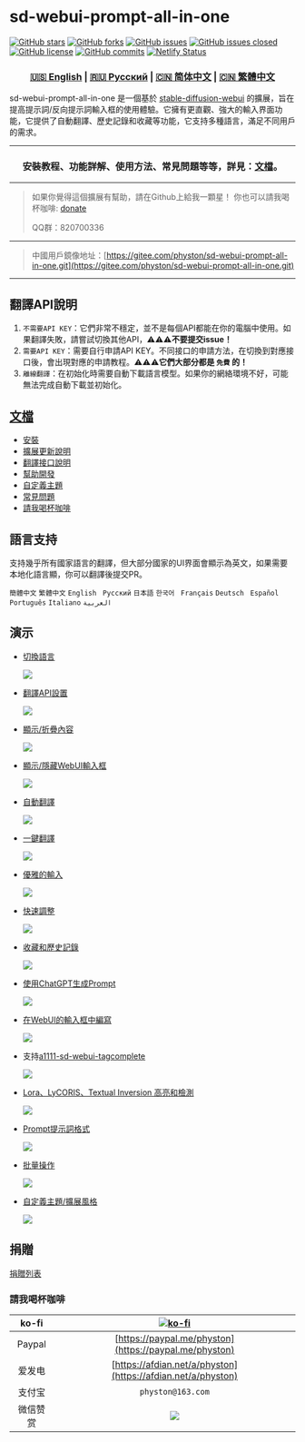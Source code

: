 # sd-webui-prompt-all-in-one

[![GitHub stars](https://img.shields.io/github/stars/Physton/sd-webui-prompt-all-in-one?style=flat-square)](https://github.com/Physton/sd-webui-prompt-all-in-one/stargazers)
[![GitHub forks](https://img.shields.io/github/forks/Physton/sd-webui-prompt-all-in-one?style=flat-square)](https://github.com/Physton/sd-webui-prompt-all-in-one/network/members)
[![GitHub issues](https://img.shields.io/github/issues/Physton/sd-webui-prompt-all-in-one?style=flat-square)](https://github.com/Physton/sd-webui-prompt-all-in-one/issues)
[![GitHub issues closed](https://img.shields.io/github/issues-closed/Physton/sd-webui-prompt-all-in-one?style=flat-square)](https://github.com/Physton/sd-webui-prompt-all-in-one/issues?q=is%3Aissue+is%3Aclosed)
[![GitHub license](https://img.shields.io/github/license/Physton/sd-webui-prompt-all-in-one?style=flat-square)](https://github.com/Physton/sd-webui-prompt-all-in-one/blob/master/LICENSE.md)
[![GitHub commits](https://img.shields.io/github/last-commit/Physton/sd-webui-prompt-all-in-one?style=flat-square)](https://github.com/Physton/sd-webui-prompt-all-in-one/commits/main)
[![Netlify Status](https://api.netlify.com/api/v1/badges/1441a696-a1a4-4ad7-b520-4abfd96acc76/deploy-status)](https://app.netlify.com/sites/aiodoc/deploys)

<div align="center">

### [🇺🇸 English](README.MD) | [🇷🇺 Русский](README_RU.MD) | [🇨🇳 简体中文](README_CN.MD) | [🇨🇳 繁體中文](README_TW.MD)

</div>

sd-webui-prompt-all-in-one 是一個基於 [stable-diffusion-webui](https://github.com/AUTOMATIC1111/stable-diffusion-webui) 的擴展，旨在提高提示詞/反向提示詞輸入框的使用體驗。它擁有更直觀、強大的輸入界面功能，它提供了自動翻譯、歷史記錄和收藏等功能，它支持多種語言，滿足不同用戶的需求。

---

<div align="center">

### 安裝教程、功能詳解、使用方法、常見問題等等，詳見：[文檔](https://aiodoc.physton.com/zh-TW/)。

</div>

----

> 如果你覺得這個擴展有幫助，請在Github上給我一顆星！
> 你也可以請我喝杯咖啡: [donate](#捐贈)
>
> QQ群：820700336

----

> 中國用戶鏡像地址：[https://gitee.com/physton/sd-webui-prompt-all-in-one.git](https://gitee.com/physton/sd-webui-prompt-all-in-one.git)

----

## 翻譯API說明

1. `不需要API KEY`：它們非常不穩定，並不是每個API都能在你的電腦中使用。如果翻譯失敗，請嘗試切換其他API，⚠️⚠️⚠️**不要提交issue！**
2. `需要API KEY`：需要自行申請API KEY。不同接口的申請方法，在切換到對應接口後，會出現對應的申請教程。⚠️⚠️⚠️**它們大部分都是 `免費` 的！**
3. `離線翻譯`：在初始化時需要自動下載語言模型。如果你的網絡環境不好，可能無法完成自動下載並初始化。

## [文檔](https://aiodoc.physton.com/zh-TW/)

- [安裝](https://aiodoc.physton.com/zh-TW/Installation.html)
- [擴展更新說明](https://aiodoc.physton.com/zh-TW/ExtensionUpdateDescription.html)
- [翻譯接口說明](https://aiodoc.physton.com/zh-TW/TranslationApiConfiguration.html#翻譯接口說明)
- [幫助開發](https://aiodoc.physton.com/zh-TW/Contributing.html)
- [自定義主題](https://aiodoc.physton.com/zh-TW/Contributing.html#自定義主題)
- [常見問題](https://aiodoc.physton.com/zh-TW/FAQ.html)
- [請我喝杯咖啡](#請我喝杯咖啡)

## 語言支持

支持幾乎所有國家語言的翻譯，但大部分國家的UI界面會顯示為英文，如果需要本地化語言顯，你可以翻譯後提交PR。

`簡體中文` `繁體中文` `English` ` Русский` `日本語` `한국어` ` Français` `Deutsch` ` Español` `Português` `Italiano` `العربية`

## 演示

- [切換語言](https://aiodoc.physton.com/zh-TW/LanguageSelection.html)

  ![](https://s1.imagehub.cc/images/2023/06/06/demo.switch_language.gif)

- [翻譯API設置](https://aiodoc.physton.com/zh-TW/TranslationApiConfiguration.html)

  ![](https://s1.imagehub.cc/images/2023/06/06/demo.translate_setting.gif)

- [顯示/折疊內容](https://aiodoc.physton.com/zh-TW/OtherFeatures.html#顯示-摺疊擴展面板)

  ![](https://s1.imagehub.cc/images/2023/06/06/demo.fold.gif)

- [顯示/隱藏WebUI輸入框](https://aiodoc.physton.com/zh-TW/OtherFeatures.html#顯示-隱藏-webui-輸入框)

  ![](https://s1.imagehub.cc/images/2023/06/06/demo.show_input.gif)

- [自動翻譯](https://aiodoc.physton.com/zh-TW/AutomaticTranslation.html)

  ![](https://s1.imagehub.cc/images/2023/06/06/demo.auto_translate.gif)

- [一鍵翻譯](https://aiodoc.physton.com/zh-TW/BatchTranslation.html)

  ![](https://s1.imagehub.cc/images/2023/06/06/demo.translate.gif)

- [優雅的輸入](https://aiodoc.physton.com/zh-TW/KeywordInputBox.html)

  ![](https://s1.imagehub.cc/images/2023/06/06/demo.elegant_input.gif)

- [快速調整](https://aiodoc.physton.com/zh-TW/ListOfKeywords.html)

  ![](https://s1.imagehub.cc/images/2023/06/06/demo.quick_adjust.gif)

- [收藏和歷史記錄](https://aiodoc.physton.com/zh-TW/History.html)

  ![](https://s1.imagehub.cc/images/2023/06/06/demo.history_favorite.gif)

- [使用ChatGPT生成Prompt](https://aiodoc.physton.com/zh-TW/UsingChatgptToGeneratePrompts.html)

  ![](https://s1.imagehub.cc/images/2023/06/06/demo.chatgpt.gif)

- [在WebUI的輸入框中編寫](https://aiodoc.physton.com/zh-TW/WritingInWebUIInputBox.html)

  ![](https://s1.imagehub.cc/images/2023/06/06/demo.writing_webui.gif)

- 支持[a1111-sd-webui-tagcomplete](https://github.com/DominikDoom/a1111-sd-webui-tagcomplete)

  ![](https://s1.imagehub.cc/images/2023/06/06/demo.tagcomplete.gif)

- [Lora、LyCORIS、Textual Inversion 高亮和檢測](https://aiodoc.physton.com/zh-TW/ListOfKeywords.html#高亮關鍵詞)

  ![](https://s1.imagehub.cc/images/2023/06/06/demo.keyword_detection.gif)

- [Prompt提示詞格式](https://aiodoc.physton.com/zh-TW/FormatOfPrompts.html)

  ![](https://s1.imagehub.cc/images/2023/06/06/demo.prompt_format.gif)

- [批量操作](https://aiodoc.physton.com/zh-TW/BatchOperation.html)

  ![](https://s1.imagehub.cc/images/2023/06/06/demo.batch_operation.gif)

- [自定義主題/擴展風格](https://aiodoc.physton.com/zh-TW/ThemeStyle.html)

  ![](https://s1.imagehub.cc/images/2023/06/06/demo.custom_theme.gif)

## 捐贈

[捐贈列表](https://aiodoc.physton.com/zh-TW/Donate.html)

### 請我喝杯咖啡

| ko-fi | [![ko-fi](https://ko-fi.com/img/githubbutton_sm.svg)](https://ko-fi.com/physton) |
| :---: | :---: |
| Paypal | [https://paypal.me/physton](https://paypal.me/physton) |
| 爱发电 | [https://afdian.net/a/physton](https://afdian.net/a/physton) |
| 支付宝 | `physton@163.com` |
| 微信赞赏 | ![](https://s1.imagehub.cc/images/2023/06/06/donate-wechat.jpeg) |